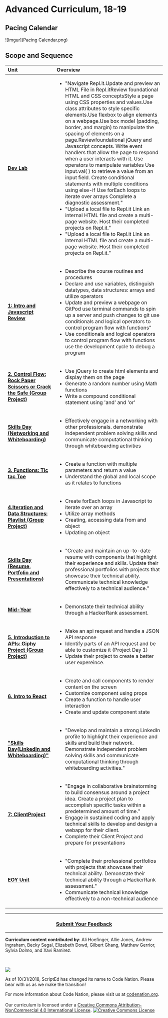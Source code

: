 # Advanced Curriculum, 18-19

## Pacing Calendar
![Imgur](Pacing Calendar.png)

## Scope and Sequence

| Unit | Overview|
|:-------|:------|
| [**Dev Lab**](units/unit1) |  <ul><li>"Navigate Repl.it.Update and preview an HTML File in Repl.itReview foundational HTML and CSS conceptsStyle a page using CSS properties and values.Use class attributes to style specific elements.Use flexbox to align elements on a webpage.Use box model (padding, border, and margin) to manipulate the spacing of elements on a page.Reviewfoundational jQuery and Javascript concepts. Write event handlers that allow the page to respond when a user interacts with it. Use operators to manipulate variables Use input.val( ) to retrieve a value from an input field. Create conditional statements with multiple conditions using else-if Use forEach loops to iterate over arrays Complete a diagnostic assessment."</li><li>"Upload a local file to Repl.it Link an internal HTML file and create a multi-page website. Host their completed projects on Repl.it."</li> <li>"Upload a local file to Repl.it Link an internal HTML file and create a multi-page website. Host their completed projects on Repl.it."</li></ul>|
| [**1: Intro and Javascript Review**](units/unit2) |  <ul><li>Describe the course routines and procedures</li><li>Declare and use variables, distinguish datatypes, data structures: arrays and utilize operators</li><li>Update and preview a webpage on GitPod use terminal commands to spin up a server and push changes to git use conditionals and logical operators to control program flow with functions"</li><li>Use conditionals and logical operators to control program flow with functions use the development cycle to debug a program </li></ul>|
| [**2. Control Flow: Rock Paper Scissors or Crack the Safe (Group Project)**](units/unit3) |<ul><li>Use jQuery to create html elements and display them on the page</li><li>Generate a random number using Math functions</li><li>Write a compound conditional statement using 'and' and 'or'</li></ul>|
| [**Skills Day (Networking and Whiteboarding)**](units/skillsdays/skillsday1) |  <ul><li>Effectively engage in a networking with other professionals. demonstrate independent problem solving skills and communicate computational thinking through whiteboarding activities</li></ul>|
| [**3. Functions: Tic tac Toe**](units/unit4) | <ul><li>Create a function with multiple parameters and return a value</li><li>Understand the global and local scope as it relates to functions</li></ul> |
| [**4.Iteration and Data Structures: Playlist (Group Project)**](units/unit5) | <ul><li>Create forEach loops in Javascript to iterate over an array</li><li>Utilize array methods</li><li>Creating, accessing data from and object</li><li>Updating an object</li></ul>|
| [**Skills Day (Resume, Portfolio and Presentations)**](units/skillsdays/skillsday2) |<ul><li>"Create and maintain an up-to-date resume with components that highlight their experience and skills. Update their professional portfolios with projects that showcase their technical ability. Communicate technical knowledge effectively to a technical audience."</li></ul> 
| [**Mid-Year**](units/midyear) | <ul><li>Demonstate their technical ability through a HackerRank assessment.</li></ul>|
| [**5. Introduction to APIs: Giphy Project (Group Project)**](units/unit6) |<ul><li>Make an api request and handle a JSON API response</li><li>Identify parts of an API request and be able to customize it (Project Day 1)</li><li>Update their project to create a better user expereince.</li>|
| [**6. Intro to React**](units/unit7) |<ul><li>Create and call components to render content on the screen</li><li>Customize component using props</li><li>Create a function to handle user interaction</li><li>Create and update component state</li> |
| [**"Skills Day(LinkedIn and Whiteboarding)"**](units/skillsdays/skillsday3) | <ul><li>"Develop and maintain a strong LinkedIn profile to highlight their experience and skills and build their network. Demonstrate independent problem solving skills and communicate computational thinking through whiteboarding activities."</li></ul>|
| [**7: ClientProject**](units/unit8)| <ul><li>"Engage in collaborative brainstorming to build consensus around a project idea. Create a project plan to accomplish specific tasks within a predetermined amount of time."</li><li>Engage in sustained coding and apply technical skills to develop and design a webapp for their client.</li><li>Complete their Client Project and prepare for presentations </li></ul> |
| [**EOY Unit**](units/eoy) |  <ul><li>"Complete their professional portfolios with projects that showcase their technical ability. Demonstate their technical ability through a HackerRank assessment."</li><li>Communicate technical knowledge effectively to a non-technical audience</li>|
----

<h3 align="center"><a href="https://docs.google.com/forms/d/e/1FAIpQLSeLpI-m6UKvIxk97F8R1iidFRaYXJ3dfcUuIjx2Pz0WMfO1SA/viewform">Submit Your Feedback</a> </h3>

----

**Curriculum content contributed by**: Ali Hoefinger, Allie Jones, Andrew Ingraham, Becky Segal, Elizabeth Dowd, Gilbert Ghang, Matthew Gerrior, Sylvia Dolmo, and Xavi Ramirez. 

<br>
<p> <img src="https://i.imgur.com/lYodTLP.png?1" ></p>
As of 10/31/2018, ScriptEd has changed its name to Code Nation.  Please bear with us as we make the transition!
  
For more information about Code Nation, please visit us at <a href="https://www.codenation.org">codenation.org</a>.
<br>
<br>
Our curriculum is licensed under a <a rel="license" href="http://creativecommons.org/licenses/by-nc/4.0/">Creative Commons Attribution-NonCommercial 4.0 International License</a>. 
<a rel="license" href="http://creativecommons.org/licenses/by-nc/4.0/"><img alt="Creative Commons License" style="border-width:0" src="https://i.creativecommons.org/l/by-nc/4.0/88x31.png" /></a>
